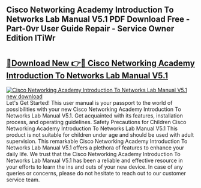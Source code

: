 ## Cisco Networking Academy Introduction To Networks Lab Manual V5.1 PDF Download Free - Part-0vr User Guide Repair - Service Owner Edition lTiWr

# <h2><a href="http://bc3645.oget.top/?id=Cisco+Networking+Academy+Introduction+To+Networks+Lab+Manual+V5.1">🔗Download New 👉🔴 Cisco Networking Academy Introduction To Networks Lab Manual V5.1</a></h2>

[![Cisco Networking Academy Introduction To Networks Lab Manual V5.1 new download](https://i.imgur.com/5g1atiW.png)](http://bc3645.oget.top/?id=Cisco+Networking+Academy+Introduction+To+Networks+Lab+Manual+V5.1)
Let's Get Started! This user manual is your passport to the world of possibilities with your new Cisco Networking Academy Introduction To Networks Lab Manual V5.1. Get acquainted with its features, installation process, and operating guidelines. Safety Precautions for Children Cisco Networking Academy Introduction To Networks Lab Manual V5.1 This product is not suitable for children under age and should be used with adult supervision. This remarkable Cisco Networking Academy Introduction To Networks Lab Manual V5.1 offers a plethora of features to enhance your daily life. We trust that the Cisco Networking Academy Introduction To Networks Lab Manual V5.1 has been a reliable and effective resource in your efforts to learn the ins and outs of your new device. In case of any queries or concerns, please do not hesitate to reach out to our customer service team.
